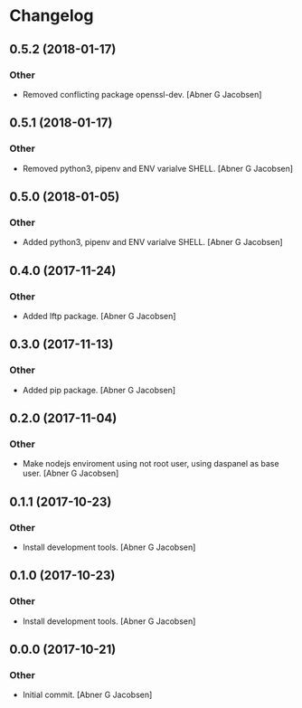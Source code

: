 # Changelog


## 0.5.2 (2018-01-17)

### Other

* Removed conflicting package openssl-dev. [Abner G Jacobsen]


## 0.5.1 (2018-01-17)

### Other

* Removed python3, pipenv and ENV varialve SHELL. [Abner G Jacobsen]


## 0.5.0 (2018-01-05)

### Other

* Added python3, pipenv and ENV varialve SHELL. [Abner G Jacobsen]


## 0.4.0 (2017-11-24)

### Other

* Added lftp package. [Abner G Jacobsen]


## 0.3.0 (2017-11-13)

### Other

* Added pip package. [Abner G Jacobsen]


## 0.2.0 (2017-11-04)

### Other

* Make nodejs enviroment using not root user, using daspanel as base user. [Abner G Jacobsen]


## 0.1.1 (2017-10-23)

### Other

* Install development tools. [Abner G Jacobsen]


## 0.1.0 (2017-10-23)

### Other

* Install development tools. [Abner G Jacobsen]


## 0.0.0 (2017-10-21)

### Other

* Initial commit. [Abner G Jacobsen]


